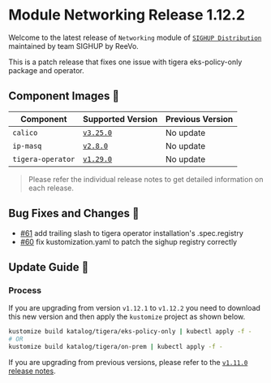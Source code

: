 # Module Networking Release 1.12.2

Welcome to the latest release of `Networking` module of [`SIGHUP Distribution`](https://github.com/sighupio/distribution) maintained by team SIGHUP by ReeVo.

This is a patch release that fixes one issue with tigera eks-policy-only package and operator.

## Component Images 🚢

| Component         | Supported Version                                                                | Previous Version |
| ----------------- | -------------------------------------------------------------------------------- | ---------------- |
| `calico`          | [`v3.25.0`](https://projectcalico.docs.tigera.io/archive/v3.25/release-notes/)   | No update        |
| `ip-masq`         | [`v2.8.0`](https://github.com/kubernetes-sigs/ip-masq-agent/releases/tag/v2.5.0) | No update        |
| `tigera-operator` | [`v1.29.0`](https://github.com/tigera/operator/releases/tag/v1.29.0)             | No update        |

> Please refer the individual release notes to get detailed information on each release.

## Bug Fixes and Changes 🐛

- [#61](https://github.com/sighupio/module-networking/pull/61) add trailing slash to tigera operator installation's .spec.registry
- [#60](https://github.com/sighupio/module-networking/pull/60) fix kustomization.yaml to patch the sighup registry correctly

## Update Guide 🦮

### Process

If you are upgrading from version `v1.12.1` to `v1.12.2` you need to download this new version and then apply the `kustomize` project as shown below.

```bash
kustomize build katalog/tigera/eks-policy-only | kubectl apply -f -
# OR
kustomize build katalog/tigera/on-prem | kubectl apply -f -
```

If you are upgrading from previous versions, please refer to the [`v1.11.0` release notes](https://github.com/sighupio/module-networking/releases/tag/v1.11.0).
